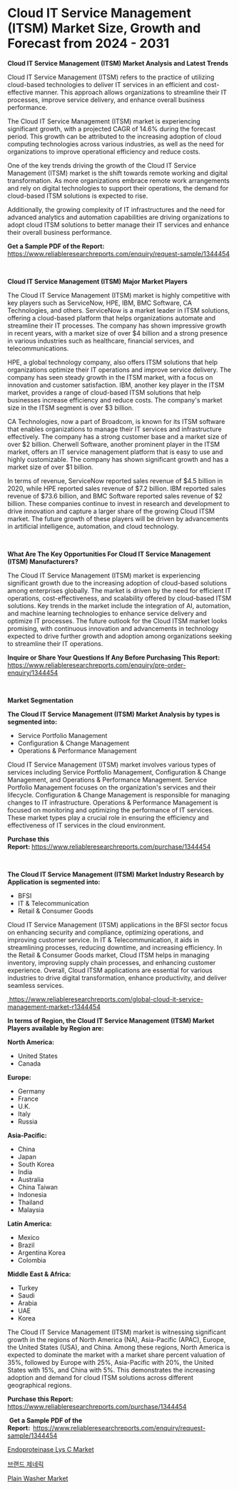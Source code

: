 <p><h1>Cloud IT Service Management (ITSM) Market Size, Growth and Forecast from 2024 - 2031</h1></p><p><strong>Cloud IT Service Management (ITSM) Market Analysis and Latest Trends</strong></p>
<p><p>Cloud IT Service Management (ITSM) refers to the practice of utilizing cloud-based technologies to deliver IT services in an efficient and cost-effective manner. This approach allows organizations to streamline their IT processes, improve service delivery, and enhance overall business performance.</p><p>The Cloud IT Service Management (ITSM) market is experiencing significant growth, with a projected CAGR of 14.6% during the forecast period. This growth can be attributed to the increasing adoption of cloud computing technologies across various industries, as well as the need for organizations to improve operational efficiency and reduce costs.</p><p>One of the key trends driving the growth of the Cloud IT Service Management (ITSM) market is the shift towards remote working and digital transformation. As more organizations embrace remote work arrangements and rely on digital technologies to support their operations, the demand for cloud-based ITSM solutions is expected to rise.</p><p>Additionally, the growing complexity of IT infrastructures and the need for advanced analytics and automation capabilities are driving organizations to adopt cloud ITSM solutions to better manage their IT services and enhance their overall business performance.</p></p>
<p><strong>Get a Sample PDF of the Report:&nbsp;</strong> <a href="https://www.reliableresearchreports.com/enquiry/request-sample/1344454">https://www.reliableresearchreports.com/enquiry/request-sample/1344454</a></p>
<p>&nbsp;</p>
<p><strong>Cloud IT Service Management (ITSM) Major Market Players</strong></p>
<p><p>The Cloud IT Service Management (ITSM) market is highly competitive with key players such as ServiceNow, HPE, IBM, BMC Software, CA Technologies, and others. ServiceNow is a market leader in ITSM solutions, offering a cloud-based platform that helps organizations automate and streamline their IT processes. The company has shown impressive growth in recent years, with a market size of over $4 billion and a strong presence in various industries such as healthcare, financial services, and telecommunications.</p><p>HPE, a global technology company, also offers ITSM solutions that help organizations optimize their IT operations and improve service delivery. The company has seen steady growth in the ITSM market, with a focus on innovation and customer satisfaction. IBM, another key player in the ITSM market, provides a range of cloud-based ITSM solutions that help businesses increase efficiency and reduce costs. The company's market size in the ITSM segment is over $3 billion.</p><p>CA Technologies, now a part of Broadcom, is known for its ITSM software that enables organizations to manage their IT services and infrastructure effectively. The company has a strong customer base and a market size of over $2 billion. Cherwell Software, another prominent player in the ITSM market, offers an IT service management platform that is easy to use and highly customizable. The company has shown significant growth and has a market size of over $1 billion.</p><p>In terms of revenue, ServiceNow reported sales revenue of $4.5 billion in 2020, while HPE reported sales revenue of $7.2 billion. IBM reported sales revenue of $73.6 billion, and BMC Software reported sales revenue of $2 billion. These companies continue to invest in research and development to drive innovation and capture a larger share of the growing Cloud ITSM market. The future growth of these players will be driven by advancements in artificial intelligence, automation, and cloud technology.</p></p>
<p>&nbsp;</p>
<p><strong>What Are The Key Opportunities For Cloud IT Service Management (ITSM) Manufacturers?</strong></p>
<p><p>The Cloud IT Service Management (ITSM) market is experiencing significant growth due to the increasing adoption of cloud-based solutions among enterprises globally. The market is driven by the need for efficient IT operations, cost-effectiveness, and scalability offered by cloud-based ITSM solutions. Key trends in the market include the integration of AI, automation, and machine learning technologies to enhance service delivery and optimize IT processes. The future outlook for the Cloud ITSM market looks promising, with continuous innovation and advancements in technology expected to drive further growth and adoption among organizations seeking to streamline their IT operations.</p></p>
<p><strong>Inquire or Share Your Questions If Any Before Purchasing This Report:</strong> <a href="https://www.reliableresearchreports.com/enquiry/pre-order-enquiry/1344454">https://www.reliableresearchreports.com/enquiry/pre-order-enquiry/1344454</a></p>
<p>&nbsp;</p>
<p><strong>Market Segmentation</strong></p>
<p><strong>The Cloud IT Service Management (ITSM) Market Analysis by types is segmented into:</strong></p>
<p><ul><li>Service Portfolio Management</li><li>Configuration & Change Management</li><li>Operations & Performance Management</li></ul></p>
<p><p>Cloud IT Service Management (ITSM) market involves various types of services including Service Portfolio Management, Configuration & Change Management, and Operations & Performance Management. Service Portfolio Management focuses on the organization's services and their lifecycle. Configuration & Change Management is responsible for managing changes to IT infrastructure. Operations & Performance Management is focused on monitoring and optimizing the performance of IT services. These market types play a crucial role in ensuring the efficiency and effectiveness of IT services in the cloud environment.</p></p>
<p><strong>Purchase this Report:&nbsp;</strong><a href="https://www.reliableresearchreports.com/purchase/1344454">https://www.reliableresearchreports.com/purchase/1344454</a></p>
<p>&nbsp;</p>
<p><strong>The Cloud IT Service Management (ITSM) Market Industry Research by Application is segmented into:</strong></p>
<p><ul><li>BFSI</li><li>IT & Telecommunication</li><li>Retail & Consumer Goods</li></ul></p>
<p><p>Cloud IT Service Management (ITSM) applications in the BFSI sector focus on enhancing security and compliance, optimizing operations, and improving customer service. In IT & Telecommunication, it aids in streamlining processes, reducing downtime, and increasing efficiency. In the Retail & Consumer Goods market, Cloud ITSM helps in managing inventory, improving supply chain processes, and enhancing customer experience. Overall, Cloud ITSM applications are essential for various industries to drive digital transformation, enhance productivity, and deliver seamless services.</p></p>
<p><a href="https://www.reliableresearchreports.com/global-cloud-it-service-management-market-r1344454">&nbsp;https://www.reliableresearchreports.com/global-cloud-it-service-management-market-r1344454</a></p>
<p><strong>In terms of Region, the Cloud IT Service Management (ITSM) Market Players available by Region are:</strong></p>
<p>
    <p> <strong> North America: </strong>
        <ul>
            <li>United States</li>
            <li>Canada</li>
        </ul>
        </p> 
    <p> <strong> Europe: </strong>
        <ul>
            <li>Germany</li>
            <li>France</li>
            <li>U.K.</li>
            <li>Italy</li>
            <li>Russia</li>
        </ul>
        </p> 
    <p> <strong> Asia-Pacific: </strong>
        <ul>
            <li>China</li>
            <li>Japan</li>
            <li>South Korea</li>
            <li>India</li>
            <li>Australia</li>
            <li>China Taiwan</li>
            <li>Indonesia</li>
            <li>Thailand</li>
            <li>Malaysia</li>
        </ul>
        </p> 
    <p> <strong> Latin America: </strong>
        <ul>
            <li>Mexico</li>
            <li>Brazil</li>
            <li>Argentina Korea</li>
            <li>Colombia</li>
        </ul>
        </p> 
    <p> <strong> Middle East & Africa: </strong>
        <ul>
            <li>Turkey</li>
            <li>Saudi</li>
            <li>Arabia</li>
            <li>UAE</li>
            <li>Korea</li>
        </ul>
    </p>
    </p>
<p><p>The Cloud IT Service Management (ITSM) market is witnessing significant growth in the regions of North America (NA), Asia-Pacific (APAC), Europe, the United States (USA), and China. Among these regions, North America is expected to dominate the market with a market share percent valuation of 35%, followed by Europe with 25%, Asia-Pacific with 20%, the United States with 15%, and China with 5%. This demonstrates the increasing adoption and demand for cloud ITSM solutions across different geographical regions.</p></p>
<p><strong>Purchase this Report: </strong><a href="https://www.reliableresearchreports.com/purchase/1344454">https://www.reliableresearchreports.com/purchase/1344454</a></p>
<p>&nbsp;<strong>Get a Sample PDF of the Report:&nbsp;&nbsp;</strong><a href="https://www.reliableresearchreports.com/enquiry/request-sample/1344454">https://www.reliableresearchreports.com/enquiry/request-sample/1344454</a></p>
<p><strong></strong></p>
<p><p><a href="https://www.linkedin.com/pulse/endoproteinase-lys-c-market-trends-forecast-competitive-analysis-8dwee?trackingId=ZUEMb4F5N%2FF2tEsyNdHzGA%3D%3D">Endoproteinase Lys C Market</a></p><p><a href="https://github.com/vss5505pa7z1p/Market-Research-Report-List-2/blob/main/859861361419.md">브랜드 제네릭</a></p><p><a href="https://www.linkedin.com/pulse/decoding-plain-washer-market-metrics-share-trends-growth-d2mwc?trackingId=G%2BS6UMgs%2BeSWL7JoMqawlQ%3D%3D">Plain Washer Market</a></p></p>